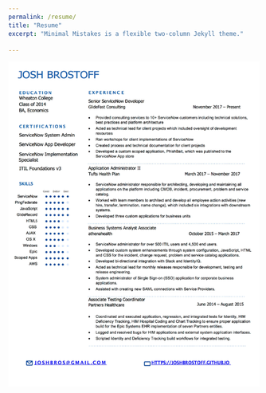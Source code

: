 ```yaml
---
permalink: /resume/
title: "Resume"
excerpt: "Minimal Mistakes is a flexible two-column Jekyll theme."

---
```


<a href="/assets/images/Josh_Brostoff_Resume-bell (2).jpg"><img src="/assets/images/Josh_Brostoff_Resume-bell (2).jpg"></a>
